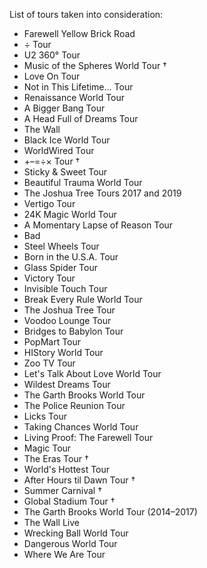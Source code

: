 List of tours taken into consideration:

- Farewell Yellow Brick Road
- ÷ Tour
- U2 360° Tour
- Music of the Spheres World Tour †
- Love On Tour
- Not in This Lifetime... Tour
- Renaissance World Tour
- A Bigger Bang Tour
- A Head Full of Dreams Tour
- The Wall
- Black Ice World Tour
- WorldWired Tour
- +–=÷× Tour †
- Sticky & Sweet Tour
- Beautiful Trauma World Tour
- The Joshua Tree Tours 2017 and 2019
- Vertigo Tour
- 24K Magic World Tour
- A Momentary Lapse of Reason Tour
- Bad
- Steel Wheels Tour
- Born in the U.S.A. Tour
- Glass Spider Tour
- Victory Tour
- Invisible Touch Tour
- Break Every Rule World Tour
- The Joshua Tree Tour
- Voodoo Lounge Tour
- Bridges to Babylon Tour
- PopMart Tour
- HIStory World Tour
- Zoo TV Tour
- Let's Talk About Love World Tour
- Wildest Dreams Tour
- The Garth Brooks World Tour
- The Police Reunion Tour
- Licks Tour
- Taking Chances World Tour
- Living Proof: The Farewell Tour
- Magic Tour
- The Eras Tour †
- World's Hottest Tour
- After Hours til Dawn Tour †
- Summer Carnival †
- Global Stadium Tour †
- The Garth Brooks World Tour (2014–2017)
- The Wall Live
- Wrecking Ball World Tour
- Dangerous World Tour
- Where We Are Tour
